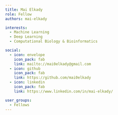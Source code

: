 ```yaml
---
title: Mai Elkady
role: Fellow
authors: mai-elkady

interests:
  - Machine Learning
  - Deep Learning
  - Computational Biology & Bioinformatics

social:
  - icon: envelope
    icon_pack: fab
    link: mailto://mai0elkady@gmail.com
  - icon: github
    icon_pack: fab
    link: https://github.com/mai0elkady
  - icon: linkedin
    icon_pack: fab
    link: https://www.linkedin.com/in/mai-elkady/

user_groups:
  - Fellows
---
```

